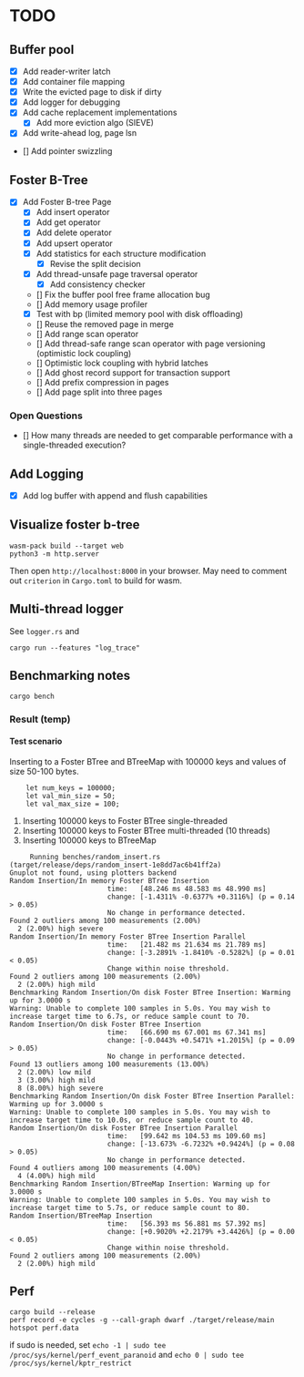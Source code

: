 # TODO

## Buffer pool
* [x] Add reader-writer latch
* [x] Add container file mapping
* [x] Write the evicted page to disk if dirty
* [x] Add logger for debugging
* [x] Add cache replacement implementations
    * [x] Add more eviction algo (SIEVE)
* [x] Add write-ahead log, page lsn
* [] Add pointer swizzling

## Foster B-Tree
* [x] Add Foster B-tree Page
  * [x] Add insert operator
  * [x] Add get operator
  * [x] Add delete operator
  * [x] Add upsert operator
  * [x] Add statistics for each structure modification
    * [x] Revise the split decision
  * [x] Add thread-unsafe page traversal operator
    * [x] Add consistency checker
  * [] Fix the buffer pool free frame allocation bug
  * [] Add memory usage profiler
  * [x] Test with bp (limited memory pool with disk offloading)
  * [] Reuse the removed page in merge
  * [] Add range scan operator
  * [] Add thread-safe range scan operator with page versioning (optimistic lock coupling)
  * [] Optimistic lock coupling with hybrid latches
  * [] Add ghost record support for transaction support
  * [] Add prefix compression in pages
  * [] Add page split into three pages

### Open Questions
* [] How many threads are needed to get comparable performance with a single-threaded execution?

## Add Logging
* [x] Add log buffer with append and flush capabilities


## Visualize foster b-tree
```
wasm-pack build --target web
python3 -m http.server
```
Then open `http://localhost:8000` in your browser.
May need to comment out `criterion` in `Cargo.toml` to build for wasm.


## Multi-thread logger
See `logger.rs` and 
```
cargo run --features "log_trace"
```

## Benchmarking notes

```
cargo bench
```

### Result (temp)

#### Test scenario

Inserting to a Foster BTree and BTreeMap with 100000 keys and values of size 50-100 bytes.
```
    let num_keys = 100000;
    let val_min_size = 50;
    let val_max_size = 100;
```

1. Inserting 100000 keys to Foster BTree single-threaded
2. Inserting 100000 keys to Foster BTree multi-threaded (10 threads)
3. Inserting 100000 keys to BTreeMap


```
     Running benches/random_insert.rs (target/release/deps/random_insert-1e8dd7ac6b41ff2a)
Gnuplot not found, using plotters backend
Random Insertion/In memory Foster BTree Insertion
                        time:   [48.246 ms 48.583 ms 48.990 ms]
                        change: [-1.4311% -0.6377% +0.3116%] (p = 0.14 > 0.05)
                        No change in performance detected.
Found 2 outliers among 100 measurements (2.00%)
  2 (2.00%) high severe
Random Insertion/In memory Foster BTree Insertion Parallel
                        time:   [21.482 ms 21.634 ms 21.789 ms]
                        change: [-3.2891% -1.8410% -0.5282%] (p = 0.01 < 0.05)
                        Change within noise threshold.
Found 2 outliers among 100 measurements (2.00%)
  2 (2.00%) high mild
Benchmarking Random Insertion/On disk Foster BTree Insertion: Warming up for 3.0000 s
Warning: Unable to complete 100 samples in 5.0s. You may wish to increase target time to 6.7s, or reduce sample count to 70.
Random Insertion/On disk Foster BTree Insertion
                        time:   [66.690 ms 67.001 ms 67.341 ms]
                        change: [-0.0443% +0.5471% +1.2015%] (p = 0.09 > 0.05)
                        No change in performance detected.
Found 13 outliers among 100 measurements (13.00%)
  2 (2.00%) low mild
  3 (3.00%) high mild
  8 (8.00%) high severe
Benchmarking Random Insertion/On disk Foster BTree Insertion Parallel: Warming up for 3.0000 s
Warning: Unable to complete 100 samples in 5.0s. You may wish to increase target time to 10.0s, or reduce sample count to 40.
Random Insertion/On disk Foster BTree Insertion Parallel
                        time:   [99.642 ms 104.53 ms 109.60 ms]
                        change: [-13.673% -6.7232% +0.9424%] (p = 0.08 > 0.05)
                        No change in performance detected.
Found 4 outliers among 100 measurements (4.00%)
  4 (4.00%) high mild
Benchmarking Random Insertion/BTreeMap Insertion: Warming up for 3.0000 s
Warning: Unable to complete 100 samples in 5.0s. You may wish to increase target time to 5.7s, or reduce sample count to 80.
Random Insertion/BTreeMap Insertion
                        time:   [56.393 ms 56.881 ms 57.392 ms]
                        change: [+0.9020% +2.2179% +3.4426%] (p = 0.00 < 0.05)
                        Change within noise threshold.
Found 2 outliers among 100 measurements (2.00%)
  2 (2.00%) high mild
```


## Perf
```
cargo build --release
perf record -e cycles -g --call-graph dwarf ./target/release/main 
hotspot perf.data
```

if sudo is needed, set `echo -1 | sudo tee /proc/sys/kernel/perf_event_paranoid` and `echo 0 | sudo tee /proc/sys/kernel/kptr_restrict`